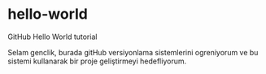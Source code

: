 # hello-world
GitHub Hello World tutorial

Selam genclik, burada gitHub versiyonlama sistemlerini ogreniyorum ve bu sistemi kullanarak bir proje geliştirmeyi hedefliyorum. 
